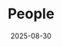 ---
title: People
date: 2025-08-30

type: landing

sections:
  - block: people
    content:
      title: Lab members
      # Choose which groups/teams of users to display.
      #   Edit `user_groups` in each user's profile to add them to one or more of these groups.
      user_groups:
          - Principal Investigator
          - Postdocs
          - Grad Students
          - Technicians
          - Undergrads
          - Visitors
          - Alumni
      sort_by: Params.last_name
      sort_ascending: true
    design:
      show_interests: false
      show_role: true
      show_social: false
---